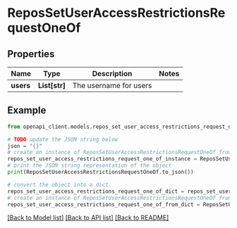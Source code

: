 # ReposSetUserAccessRestrictionsRequestOneOf


## Properties

Name | Type | Description | Notes
------------ | ------------- | ------------- | -------------
**users** | **List[str]** | The username for users | 

## Example

```python
from openapi_client.models.repos_set_user_access_restrictions_request_one_of import ReposSetUserAccessRestrictionsRequestOneOf

# TODO update the JSON string below
json = "{}"
# create an instance of ReposSetUserAccessRestrictionsRequestOneOf from a JSON string
repos_set_user_access_restrictions_request_one_of_instance = ReposSetUserAccessRestrictionsRequestOneOf.from_json(json)
# print the JSON string representation of the object
print(ReposSetUserAccessRestrictionsRequestOneOf.to_json())

# convert the object into a dict
repos_set_user_access_restrictions_request_one_of_dict = repos_set_user_access_restrictions_request_one_of_instance.to_dict()
# create an instance of ReposSetUserAccessRestrictionsRequestOneOf from a dict
repos_set_user_access_restrictions_request_one_of_from_dict = ReposSetUserAccessRestrictionsRequestOneOf.from_dict(repos_set_user_access_restrictions_request_one_of_dict)
```
[[Back to Model list]](../README.md#documentation-for-models) [[Back to API list]](../README.md#documentation-for-api-endpoints) [[Back to README]](../README.md)


